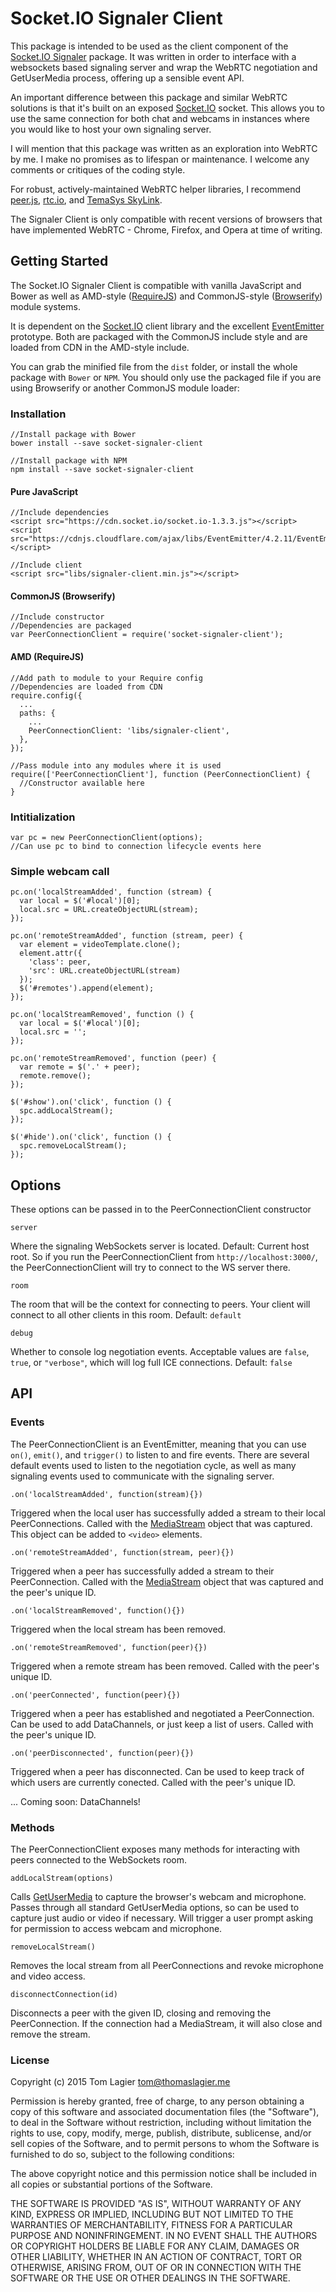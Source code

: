 # Socket.IO Signaler Client

This package is intended to be used as the client component of the [Socket.IO Signaler](https://github.com/mcmouse/socketio-signaler) package. It was written in order to interface with a websockets based signaling server and wrap the WebRTC negotiation and GetUserMedia process, offering up a sensible event API.

An important difference between this package and similar WebRTC solutions is that it's built on an exposed [Socket.IO](http://socket.io) socket. This allows you to use the same connection for both chat and webcams in instances where you would like to host your own signaling server.

I will mention that this package was written as an exploration into WebRTC by me. I make no promises as to lifespan or maintenance. I welcome any comments or critiques of the coding style. 

For robust, actively-maintained WebRTC helper libraries, I recommend [peer.js](http://peerjs.com/), [rtc.io](https://rtc.io/), and [TemaSys SkyLink](https://temasys.github.io/).

The Signaler Client is only compatible with recent versions of browsers that have implemented WebRTC - Chrome, Firefox, and Opera at time of writing.

## Getting Started

The Socket.IO Signaler Client is compatible with vanilla JavaScript and Bower as well as AMD-style ([RequireJS](http://requirejs.org/)) and CommonJS-style ([Browserify](http://browserify.org/)) module systems.

It is dependent on the [Socket.IO](http://socket.io/) client library and the excellent [EventEmitter](https://github.com/Wolfy87/EventEmitter) prototype. Both are packaged with the CommonJS include style and are loaded from CDN in the AMD-style include.

You can grab the minified file from the `dist` folder, or install the whole package with `Bower` or `NPM`. You should only use the packaged file if you are using Browserify or another CommonJS module loader:

### Installation

````
//Install package with Bower
bower install --save socket-signaler-client

//Install package with NPM
npm install --save socket-signaler-client
````

#### Pure JavaScript

````
//Include dependencies
<script src="https://cdn.socket.io/socket.io-1.3.3.js"></script>
<script src="https://cdnjs.cloudflare.com/ajax/libs/EventEmitter/4.2.11/EventEmitter.min.js"></script>

//Include client
<script src="libs/signaler-client.min.js"></script>
````

#### CommonJS (Browserify)

````
//Include constructor
//Dependencies are packaged
var PeerConnectionClient = require('socket-signaler-client');
````

#### AMD (RequireJS)

````
//Add path to module to your Require config
//Dependencies are loaded from CDN
require.config({
  ...
  paths: {
    ...
    PeerConnectionClient: 'libs/signaler-client',
  },
});

//Pass module into any modules where it is used
require(['PeerConnectionClient'], function (PeerConnectionClient) {
  //Constructor available here
}
````

### Intitialization

````
var pc = new PeerConnectionClient(options);
//Can use pc to bind to connection lifecycle events here
````

### Simple webcam call

````
pc.on('localStreamAdded', function (stream) {
  var local = $('#local')[0];
  local.src = URL.createObjectURL(stream);
});

pc.on('remoteStreamAdded', function (stream, peer) {
  var element = videoTemplate.clone();
  element.attr({
    'class': peer,
    'src': URL.createObjectURL(stream)
  });
  $('#remotes').append(element);
});

pc.on('localStreamRemoved', function () {
  var local = $('#local')[0];
  local.src = '';
});

pc.on('remoteStreamRemoved', function (peer) {
  var remote = $('.' + peer);
  remote.remove();
});

$('#show').on('click', function () {
  spc.addLocalStream();
});

$('#hide').on('click', function () {
  spc.removeLocalStream();
});
````

## Options

These options can be passed in to the PeerConnectionClient constructor

`server`

Where the signaling WebSockets server is located.
Default: Current host root. So if you run the PeerConnectionClient from `http://localhost:3000/`, the PeerConnectionClient will try to connect to the WS server there.

`room`

The room that will be the context for connecting to peers. Your client will connect to all other clients in this room.
Default: `default`

`debug`

Whether to console log negotiation events. Acceptable values are `false`, `true`, or `"verbose"`, which will log full ICE connections.
Default: `false`

## API

### Events

The PeerConnectionClient is an EventEmitter, meaning that you can use `on()`, `emit()`, and `trigger()` to listen to and fire events. There are several default events used to listen to the negotiation cycle, as well as many signaling events used to communicate with the signaling server.

`.on('localStreamAdded', function(stream){})`

Triggered when the local user has successfully added a stream to their local PeerConnections. Called with the [MediaStream](https://developer.mozilla.org/en-US/docs/Web/API/MediaStream) object that was captured. This object can be added to `<video>` elements.

`.on('remoteStreamAdded', function(stream, peer){})`

Triggered when a peer has successfully added a stream to their PeerConnection. Called with the [MediaStream](https://developer.mozilla.org/en-US/docs/Web/API/MediaStream) object that was captured and the peer's unique ID.

`.on('localStreamRemoved', function(){})`

Triggered when the local stream has been removed.

`.on('remoteStreamRemoved', function(peer){})`

Triggered when a remote stream has been removed. Called with the peer's unique ID.

`.on('peerConnected', function(peer){})`

Triggered when a peer has established and negotiated a PeerConnection. Can be used to add DataChannels, or just keep a list of users. Called with the peer's unique ID.

`.on('peerDisconnected', function(peer){})`

Triggered when a peer has disconnected. Can be used to keep track of which users are currently conected. Called with the peer's unique ID.

... Coming soon: DataChannels!

### Methods

The PeerConnectionClient exposes many methods for interacting with peers connected to the WebSockets room.

`addLocalStream(options)`

Calls [GetUserMedia](https://developer.mozilla.org/en-US/docs/NavigatorUserMedia.getUserMedia) to capture the browser's webcam and microphone. Passes through all standard GetUserMedia options, so can be used to capture just audio or video if necessary. Will trigger a user prompt asking for permission to access webcam and microphone.

`removeLocalStream()`

Removes the local stream from all PeerConnections and revoke microphone and video access.

`disconnectConnection(id)`

Disconnects a peer with the given ID, closing and removing the PeerConnection. If the connection had a MediaStream, it will also close and remove the stream.

### License

Copyright (c) 2015 Tom Lagier <tom@thomaslagier.me>

Permission is hereby granted, free of charge, to any person obtaining a copy
of this software and associated documentation files (the "Software"), to deal
in the Software without restriction, including without limitation the rights
to use, copy, modify, merge, publish, distribute, sublicense, and/or sell
copies of the Software, and to permit persons to whom the Software is
furnished to do so, subject to the following conditions:

The above copyright notice and this permission notice shall be included in
all copies or substantial portions of the Software.

THE SOFTWARE IS PROVIDED "AS IS", WITHOUT WARRANTY OF ANY KIND, EXPRESS OR
IMPLIED, INCLUDING BUT NOT LIMITED TO THE WARRANTIES OF MERCHANTABILITY,
FITNESS FOR A PARTICULAR PURPOSE AND NONINFRINGEMENT. IN NO EVENT SHALL THE
AUTHORS OR COPYRIGHT HOLDERS BE LIABLE FOR ANY CLAIM, DAMAGES OR OTHER
LIABILITY, WHETHER IN AN ACTION OF CONTRACT, TORT OR OTHERWISE, ARISING FROM,
OUT OF OR IN CONNECTION WITH THE SOFTWARE OR THE USE OR OTHER DEALINGS IN
THE SOFTWARE.